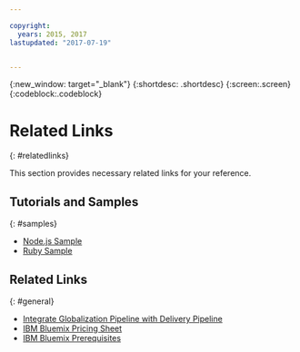 ```yaml
---

copyright:
  years: 2015, 2017
lastupdated: "2017-07-19"


---
```


{:new_window: target="_blank"}
{:shortdesc: .shortdesc}
{:screen:.screen}
{:codeblock:.codeblock}

# Related Links
{: #relatedlinks}

This section provides necessary related links for your reference. 

## Tutorials and Samples
{: #samples}

* [Node.js Sample](https://github.com/IBM-Bluemix/gp-nodejs-sample)
* [Ruby Sample](https://github.com/IBM-Bluemix/gp-ruby-sample)

## Related Links
{: #general}

* [Integrate Globalization Pipeline with Delivery Pipeline](https://hub.jazz.net/docs/deploy_ext/#globalize)
* [IBM Bluemix Pricing Sheet](https://www.ng.bluemix.net/#/pricing)
* [IBM Bluemix Prerequisites](https://developer.ibm.com/bluemix/support/#prereqs)
